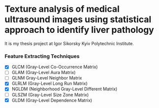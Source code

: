 # Texture analysis of medical ultrasound images using statistical approach to identify liver pathology

It is my thesis project at Igor Sikorsky Kyiv Polytechnic Institute.

### Feature Extracting Techniques
- [x] GLCM (Gray-Level Co-Occurrence Matrix)
- [ ] GLAM (Gray-Level  Aura  Matrix)
- [ ] GLNM Gray-Level  Neighbor  Matrix
- [x] GLRLM (Gray-Level Long Run Matrix)
- [x] NGLDM (Neighborhood Gray-Level Different Matrix)
- [ ] GLSZM (Gray-Level Size Zone Matrix)
- [x] GLDM (Gray-Level Dependence Matrix)
